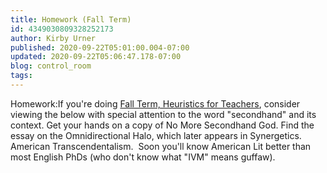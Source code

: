 ```yaml
---
title: Homework (Fall Term)
id: 4349030809328252173
author: Kirby Urner
published: 2020-09-22T05:01:00.004-07:00
updated: 2020-09-22T05:06:47.178-07:00
blog: control_room
tags: 
---
```


Homework:If you're doing [Fall Term, Heuristics for Teachers](https://coffeeshopsnet.blogspot.com/2020/09/heuristics-for-teachers-fall-2020.html), consider viewing the below with special attention to the word "secondhand" and its context. Get your hands on a copy of No More Secondhand God. Find the essay on the Omnidirectional Halo, which later appears in Synergetics.  American Transcendentalism.  Soon you'll know American Lit better than most English PhDs (who don't know what "IVM" means guffaw).